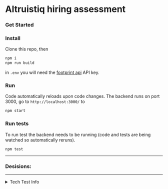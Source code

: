 # Altruistiq hiring assessment

### Get Started

### Install
Clone this repo, then
```bash
npm i
npm run build
```

in `.env` you will need the [footprint api](https://data.footprintnetwork.org/#/api) API key.

### Run
Code automatically reloads upon code changes. 
The backend runs on port 3000, go to `http://localhost:3000/` to 

```bash
npm start
```

### Run tests
To run test the backend needs to be running (code and tests are being watched so automatically reruns).
```
npm test
```

-----

### Desisions: 



-----



<details>
  <summary>Tech Test Info</summary>
  

    ### Objective
    In this task you'll be creating an application consisting of an API, and a frontend consuming that API and rendering a chart.<br/><br/>
    The goal is not the create the most complete app, but to understand how you solve problems and how you code. Upon delivering the app, we will discuss your solutions, decisions and thought process. 

    We suggest to not spent more than 2 hours, but you're free to spend more time. And don't worry if it takes you longer.
    Also it's fine to descope parts of the task, that's really up to you.

    ### Get Started
    This repo will help you to kick-start your application. A backend has been setup for you, but for the frontend you're free to use anything you like. For Vue we suggest Vite, for React Create-React-App. It's also totally fine to use Next/Nuxt for the whole project and copy over the provided code. Whatever stack works for you!


    # Tasks
    Please read through all the tasks to understand the full scope of this assessment.

    ## Task 1 - Create an API that returns the total emission per country per year
    To get the data for this API, you will use the [footprint api](https://data.footprintnetwork.org/#/api) which has already
    been setup for you. Use as follows:

    ```js
    import footprintApi from './footprintApi'

    // get all countries and their countryCodes
    await footprintApi.getCountries()

    // this will give you carbon data per year for that country
    await footprintApi.getDataForCountry(countryCode)

    ```

    The emissions number is represented in the country json as `carbon`, this is the number you're looking for.

    Note: there are (unknown) rate limits on the footprint API which you will need to work around.

    ## Task 2 - Write test(s)
    Write test(s) to make sure your API works as expected.

    ## Task 3 - Create an animated chart
    Create a chart as per this example, but style it as per the Figma design. The chart iterates through the available years, and shows for each year a list of countries sorted by the emission for that year. Note that some countries do not have data for a specific year.<br/><br/>
    ![https://miro.medium.com/max/1600/1*37uCN6y1WyLukxwCadhWRw.gif](https://miro.medium.com/max/1600/1*37uCN6y1WyLukxwCadhWRw.gif)

    Fetch [this Figma file](https://www.figma.com/file/WJ1BvQzvFchIFxo67iIywi/Altruistiq-frontend-hiring-task) to get started.

    The font used is
    ```
    @import url('https://fonts.googleapis.com/css2?family=Inter:wght@300;400;500;600&display=swap')
    ```

    Requirements:
    - use Vue or React, and Sass
    - use either components, native DOM or D3 to create the chart.
    - do not use chart / css / component / animation / caching libraries. The idea is that you show your skills by coding this manually.
    - chart should be responsive, test by changing the window size (dragging)
    - calculate and show world total footprint on the page

    # Deliver your result
    Please provide a git repository with your code and send us the url.
</details>

